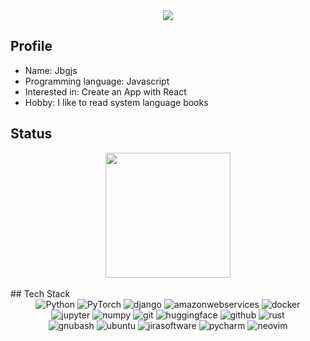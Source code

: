<div align="center">
<img src="https://capsule-render.vercel.app/api?type=waving&height=200&fontAlignY=30&color=gradient&text=A%20Javascript%20Developer&fontSize=50&desc=I%20Love%20Coding&descSize=35" />
</div>

## Profile
- Name: Jbgjs
- Programming language: Javascript
- Interested in: Create an App with React
- Hobby: I like to read system language books

## Status
<div align="center">
  <a href="https://github.com/anuraghazra/github-readme-stats">
    <img height=200 align="center" src="https://github-readme-stats.vercel.app/api?username=crlotwhite&show_icons=true&theme=synthwave" />
  </a>
  </div>
  <br />
## Tech Stack 
<div align="center">
  <img src="https://img.shields.io/badge/Python-3776AB?style=for-the-badge&logo=Python&logoColor=white" alt="Python">
  <img src="https://img.shields.io/badge/PyTorch-EE4C2C?style=for-the-badge&logo=PyTorch&logoColor=white" alt="PyTorch">
  <img src="https://img.shields.io/badge/django-092E20?style=for-the-badge&logo=django&logoColor=white" alt="django">
  <img src="https://img.shields.io/badge/amazonwebservices-232F3E?style=for-the-badge&logo=amazonwebservices&logoColor=white" alt="amazonwebservices">
  <img src="https://img.shields.io/badge/docker-2496ED?style=for-the-badge&logo=docker&logoColor=white" alt="docker">
  <br />
  <img src="https://img.shields.io/badge/jupyter-F37626?style=for-the-badge&logo=jupyter&logoColor=white" alt="jupyter">
  <img src="https://img.shields.io/badge/numpy-013243?style=for-the-badge&logo=numpy&logoColor=white" alt="numpy">
  <img src="https://img.shields.io/badge/git-F05032?style=for-the-badge&logo=git&logoColor=white" alt="git">
  <img src="https://img.shields.io/badge/huggingface-FFD21E?style=for-the-badge&logo=huggingface&logoColor=white" alt="huggingface">
  <img src="https://img.shields.io/badge/github-181717?style=for-the-badge&logo=github&logoColor=white" alt="github">
  <img src="https://img.shields.io/badge/rust-000000?style=for-the-badge&logo=rust&logoColor=white" alt="rust">
  <br />
  <img src="https://img.shields.io/badge/gnubash-4EAA25?style=for-the-badge&logo=gnubash&logoColor=white" alt="gnubash">
  <img src="https://img.shields.io/badge/ubuntu-E95420?style=for-the-badge&logo=ubuntu&logoColor=white" alt="ubuntu">
  <img src="https://img.shields.io/badge/jirasoftware-0052CC?style=for-the-badge&logo=jirasoftware&logoColor=white" alt="jirasoftware">
  <img src="https://img.shields.io/badge/pycharm-000000?style=for-the-badge&logo=pycharm&logoColor=white" alt="pycharm">
  <img src="https://img.shields.io/badge/neovim-57A143?style=for-the-badge&logo=neovim&logoColor=white" alt="neovim">
</div>
